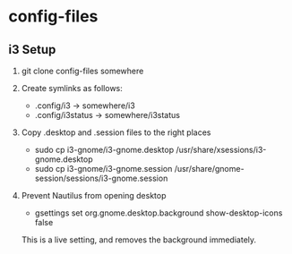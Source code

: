 config-files
============


i3 Setup
--------

1. git clone config-files somewhere

2. Create symlinks as follows:

   * .config/i3 -> somewhere/i3
   * .config/i3status -> somewhere/i3status

3. Copy .desktop and .session files to the right places

   * sudo cp i3-gnome/i3-gnome.desktop /usr/share/xsessions/i3-gnome.desktop
   * sudo cp i3-gnome/i3-gnome.session /usr/share/gnome-session/sessions/i3-gnome.session
   
4. Prevent Nautilus from opening desktop
   
   * gsettings set org.gnome.desktop.background show-desktop-icons false
   
   This is a live setting, and removes the background immediately.


